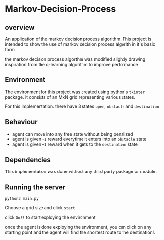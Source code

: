 # Markov-Decision-Process
## overview

An application of the markov decision process algorithm.
This project is intended to show the use of markov decision process algorith in it's basic form

the markov decision process algorthm was modified slightly drawing inspiration from the q-learning algorithm to improve performance

## Environment

The environment for this project was created using python's `tkinter` package.
it consists of an MxN grid representing various states.

For this implementation. there have 3 states `open`, `obstacle` and `destination`

## Behaviour
- agent can move into any free state without being penalized
- agent is given `-1` reward everytime it enters into an `obstacle` state
- agent is given `+1` reward when it gets to the `destination` state

## Dependencies

This implementation was done without any third party package or module.

## Running the server
```bash
python3 main.py
```

Choose a grid size and click `start`

click `Go!!` to start exploying the environment 

once the agent is done exploying the environment, you can click on any starting point and the agent will find the shortest route to the destination!.
